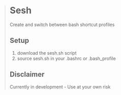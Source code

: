 ># Sesh
>Create and switch between bash shortcut profiles
>
>## Setup
>1. download the sesh.sh script
>2. source sesh.sh in your .bashrc or .bash_profile
>## Disclaimer
> Currently in development - Use at your own risk
